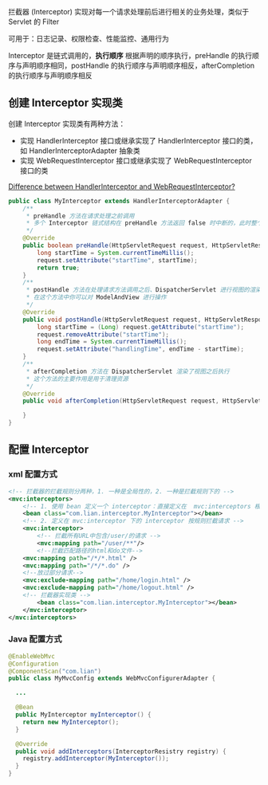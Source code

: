 拦截器 (Interceptor) 实现对每一个请求处理前后进行相关的业务处理，类似于 Servlet 的 Filter

可用于：日志记录、权限检查、性能监控、通用行为   

Interceptor 是链式调用的，**执行顺序** 根据声明的顺序执行，preHandle 的执行顺序与声明顺序相同，postHandle 的执行顺序与声明顺序相反，afterCompletion 的执行顺序与声明顺序相反

## 创建 Interceptor 实现类
创建 Interceptor 实现类有两种方法：
* 实现 HandlerInterceptor 接口或继承实现了 HandlerInterceptor 接口的类，如 HandlerInterceptorAdapter 抽象类
* 实现 WebRequestInterceptor 接口或继承实现了 WebRequestInterceptor 接口的类

[Difference between HandlerInterceptor and WebRequestInterceptor?](https://stackoverflow.com/questions/35665692/difference-between-handlerinterceptor-and-webrequestinterceptor)

``` java
public class MyInterceptor extends HandlerInterceptorAdapter {
    /**
     * preHandle 方法在请求处理之前调用
     * 多个 Interceptor 链式结构在 preHandle 方法返回 false 时中断的，此时整个请求就结束了
     */
    @Override  
    public boolean preHandle(HttpServletRequest request, HttpServletResponse response, Object handler) throws Exception {
        long startTime = System.currentTimeMillis();
        request.setAttribute("startTime", startTime);
        return true;  
    }
    /**
     * postHandle 方法在处理请求方法调用之后、DispatcherServlet 进行视图的渲染之前执行，也就是说
     * 在这个方法中你可以对 ModelAndView 进行操作
     */
    @Override  
    public void postHandle(HttpServletRequest request, HttpServletResponse response, Object handler, ModelAndView modelAndView) throws Exception {  
        long startTime = (Long) request.getAttribute("startTime");
        request.removeAttribute("startTime");
        long endTime = System.currentTimeMillis();
        request.setAttribute("handlingTime", endTime - startTime);
    }
    /**
     * afterCompletion 方法在 DispatcherServlet 渲染了视图之后执行
     * 这个方法的主要作用是用于清理资源
     */
    @Override  
    public void afterCompletion(HttpServletRequest request, HttpServletResponse response, Object handler, Exception ex) throws Exception {  

    }
}
```

## 配置 Interceptor
### xml 配置方式
``` xml
<!-- 拦截器的拦截规则分两种，1. 一种是全局性的，2. 一种是拦截规则下的 -->
<mvc:interceptors>
	<!-- 1. 使用 bean 定义一个 interceptor：直接定义在  mvc:interceptors 根下面 interceptor 将拦截所有请求 -->
	<bean class="com.lian.interceptor.MyInterceptor"></bean>
	<!-- 2. 定义在 mvc:interceptor 下的 interceptor 按规则拦截请求 -->
	<mvc:interceptor>
		<!-- 拦截所有URL中包含/user/的请求 -->
		<mvc:mapping path="/user/**"/>
		<!--拦截匹配路径的html和do文件-->
    <mvc:mapping path="/*/*.html" />
    <mvc:mapping path="/*/*.do" />
    <!--放过部分请求-->
    <mvc:exclude-mapping path="/home/login.html" />
    <mvc:exclude-mapping path="/home/logout.html" />
    <!-- 拦截器实现类 -->
		<bean class="com.lian.interceptor.MyInterceptor"></bean>
	</mvc:interceptor>
</mvc:interceptors>
```

### Java 配置方式
``` java
@EnableWebMvc
@Configuration
@ComponentScan("com.lian")
public class MyMvcConfig extends WebMvcConfigurerAdapter {

  ...

  @Bean
  public MyInterceptor myInterceptor() {
    return new MyInterceptor();
  }

  @Override
  public void addInterceptors(InterceptorResistry registry) {
    registry.addInterceptor(MyInterceptor());
  }
}
```
